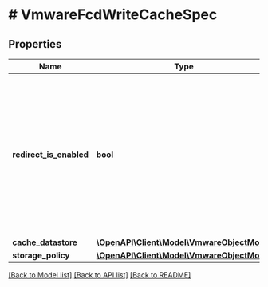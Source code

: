 # # VmwareFcdWriteCacheSpec

## Properties

Name | Type | Description | Notes
------------ | ------------- | ------------- | -------------
**redirect_is_enabled** | **bool** | If *true*, cache redirection is enabled. In this case, all changes made to the recovered disks while the Instant FCD Recovery is active are redirected to the specified &#x60;cacheDatastore&#x60; associated with the &#x60;storagePolicy&#x60;. |
**cache_datastore** | [**\OpenAPI\Client\Model\VmwareObjectModel**](VmwareObjectModel.md) |  | [optional]
**storage_policy** | [**\OpenAPI\Client\Model\VmwareObjectModel**](VmwareObjectModel.md) |  | [optional]

[[Back to Model list]](../../README.md#models) [[Back to API list]](../../README.md#endpoints) [[Back to README]](../../README.md)
